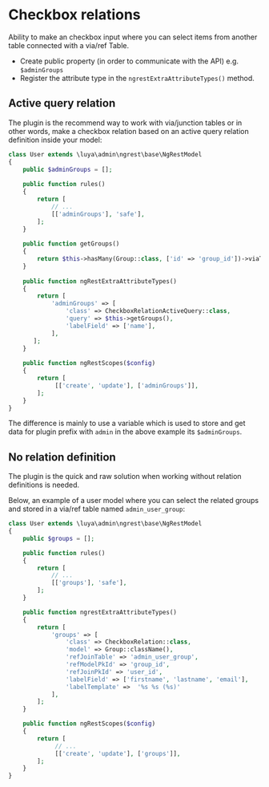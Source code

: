 # Checkbox relations

Ability to make an checkbox input where you can select items from another table connected with a via/ref Table.

+ Create public property (in order to communicate with the API) e.g. `$adminGroups`
+ Register the attribute type in the `ngrestExtraAttributeTypes()` method.

## Active query relation

The <class name="luya\admin\ngrest\plugins\CheckboxRelationActiveQuery" /> plugin is the recommend way to work with via/junction tables or in other words, make a checkbox relation based on an active query relation definition inside your model:

```php
class User extends \luya\admin\ngrest\base\NgRestModel
{
    public $adminGroups = [];
    
    public function rules()
    {
        return [
            // ...
            [['adminGroups'], 'safe'],
        ];
    }
    
    public function getGroups()
    {
        return $this->hasMany(Group::class, ['id' => 'group_id'])->viaTable('admin_user_group', ['user_id' => 'id']);
    }
    
    public function ngRestExtraAttributeTypes()
    {
        return [
            'adminGroups' => [
                'class' => CheckboxRelationActiveQuery::class,
                'query' => $this->getGroups(),
                'labelField' => ['name'],
            ],
       ];
    }
    
    public function ngRestScopes($config)
    {
        return [
             [['create', 'update'], ['adminGroups']],
        ];
    }
}
```

The difference is mainly to use a variable which is used to store and get data for plugin prefix with `admin` in the above example its `$adminGroups`.

## No relation definition

The <class name="luya\admin\ngrest\plugins\CheckboxRelation" /> plugin is the quick and raw solution when working without relation definitions is needed.

Below, an example of a user model where you can select the related groups and stored in a via/ref table named `admin_user_group`:

```php
class User extends \luya\admin\ngrest\base\NgRestModel
{    
    public $groups = [];

    public function rules()
    {
        return [
            // ...
            [['groups'], 'safe'],
        ];
    }

    public function ngrestExtraAttributeTypes()
    {
        return [
            'groups' => [
                'class' => CheckboxRelation::class,
                'model' => Group::className(),
                'refJoinTable' => 'admin_user_group',
                'refModelPkId' => 'group_id',
                'refJoinPkId' => 'user_id',
                'labelField' => ['firstname', 'lastname', 'email'],
                'labelTemplate' =>  '%s %s (%s)'
            ],
        ];
    }

    public function ngRestScopes($config)
    {
        return [
             // ...
             [['create', 'update'], ['groups']],
        ];
    }
}
```
